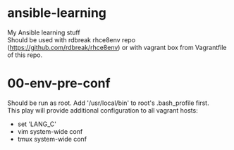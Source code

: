 ansible-learning
================

My Ansible learning stuff  
Should be used with rdbreak rhce8env repo (https://github.com/rdbreak/rhce8env) or with vagrant box from Vagrantfile of this repo. 

# 00-env-pre-conf
Should be run as root. Add '/usr/local/bin' to root's .bash_profile first.  
This play will provide additional configuration to all vagrant hosts:  
- set 'LANG_C' 
- vim system-wide conf  
- tmux system-wide conf  

